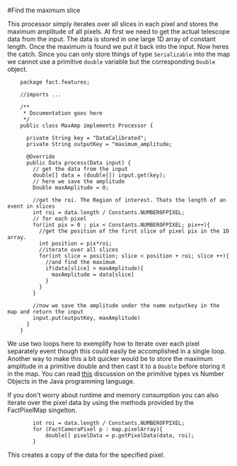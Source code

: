 #Find the maximum slice

This processor simply iterates over all slices in each pixel and stores the maximum amplitude of all pixels.
At first we need to get the actual telescope data from the input. The data is stored in one large 
1D array of constant length. 
Once the maximum is found we put it back into the input. Now heres the catch. Since you can only store things of 
type `Serializable` into the map we cannot use a primitive `double` variable but the corresponding `Double` 
object. 

        package fact.features;

        //imports ...

        /**
         * Documentation goes here
         */
        public class MaxAmp implements Processor {

          private String key = "DataCalibrated";
          private String outputKey = "maximum_amplitude;

          @Override
          public Data process(Data input) {
            // get the data from the input
            double[] data = (double[]) input.get(key);
            // here we save the amplitude
            Double maxAmplitude = 0;

            //get the roi. The Region of interest. Thats the length of an event in slices
            int roi = data.length / Constants.NUMBEROFPIXEL; 
            // for each pixel
            for(int pix = 0 ; pix < Constants.NUMBEROFPIXEL; pix++){
              //get the position of the first slice of pixel pix in the 1D array.
              int position = pix*roi;
              //iterate over all slices
              for(int slice = position; slice < position + roi; slice ++){
                //and find the maximum
                if(data[slice] > maxAmplitude){
                  maxAmplitude = data[slice]
                }
              }
            }

            //now we save the amplitude under the name outputkey in the map and return the input
            input.put(outputKey, maxAmplitude)
          }
        }


We use two loops here to exemplify how to iterate over each pixel separately
event though this could easily be accomplished in a single loop. Another way to make this a bit quicker
would be to store the maximum amplitude in a primitive double and then cast it to a `Double` before storing
it in the map. 
You can read [this](http://stackoverflow.com/questions/5199359/why-do-people-still-use-primitive-types-in-java) 
discussion on the primitive types vs Number Objects in the Java programming language. 

If you don't worry about runtime and memory consumption you can also iterate over the pixel data by using
the methods provided by the FactPixelMap singelton.
            
            int roi = data.length / Constants.NUMBEROFPIXEL; 
            for (FactCameraPixel p : map.pixelArray){
                double[] pixelData = p.getPixelData(data, roi);
            }
 
This creates a copy of the data for the specified pixel. 